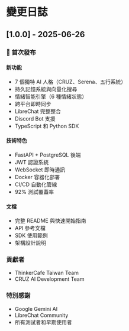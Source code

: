 # 變更日誌

## [1.0.0] - 2025-06-26

### 🎉 首次發布

#### 新功能
- 7 個獨特 AI 人格（CRUZ、Serena、五行系統）
- 持久記憶系統與向量化搜尋
- 情緒智能引擎（6 種情緒狀態）
- 跨平台即時同步
- LibreChat 完整整合
- Discord Bot 支援
- TypeScript 和 Python SDK

#### 技術特色
- FastAPI + PostgreSQL 後端
- JWT 認證系統
- WebSocket 即時通訊
- Docker 容器化部署
- CI/CD 自動化管線
- 92% 測試覆蓋率

#### 文檔
- 完整 README 與快速開始指南
- API 參考文檔
- SDK 使用範例
- 架構設計說明

### 貢獻者
- ThinkerCafe Taiwan Team
- CRUZ AI Development Team

### 特別感謝
- Google Gemini AI
- LibreChat Community
- 所有測試者和早期使用者
